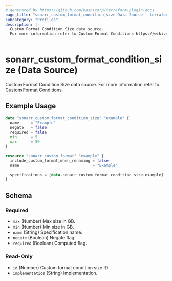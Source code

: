 ```yaml
---
# generated by https://github.com/hashicorp/terraform-plugin-docs
page_title: "sonarr_custom_format_condition_size Data Source - terraform-provider-sonarr"
subcategory: "Profiles"
description: |-
  Custom Format Condition Size data source.
  For more information refer to Custom Format Conditions https://wiki.servarr.com/sonarr/settings#conditions.
---
```


# sonarr_custom_format_condition_size (Data Source)

<!-- subcategory:Profiles -->
 Custom Format Condition Size data source.
For more information refer to [Custom Format Conditions](https://wiki.servarr.com/sonarr/settings#conditions).

## Example Usage

```terraform
data "sonarr_custom_format_condition_size" "example" {
  name     = "Example"
  negate   = false
  required = false
  min      = 5
  max      = 50
}

resource "sonarr_custom_format" "example" {
  include_custom_format_when_renaming = false
  name                                = "Example"

  specifications = [data.sonarr_custom_format_condition_size.example]
}
```

<!-- schema generated by tfplugindocs -->
## Schema

### Required

- `max` (Number) Max size in GB.
- `min` (Number) Min size in GB.
- `name` (String) Specification name.
- `negate` (Boolean) Negate flag.
- `required` (Boolean) Computed flag.

### Read-Only

- `id` (Number) Custom format condition size ID.
- `implementation` (String) Implementation.
